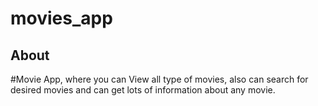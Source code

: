 # movies_app

## About
#Movie App, where you can View all type of movies, also can search for desired movies and can get lots of information about any movie.
